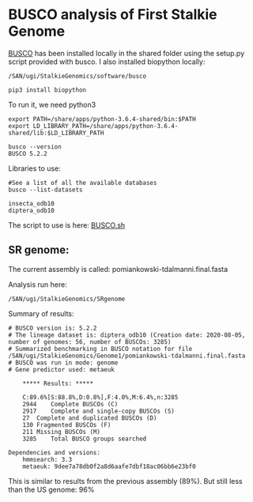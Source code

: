 # BUSCO analysis of First Stalkie Genome


[BUSCO](https://busco.ezlab.org/busco_userguide.html) has been installed locally in the shared folder using the setup.py script provided with busco. I also installed biopython locally: 


```
/SAN/ugi/StalkieGenomics/software/busco

pip3 install biopython
```

To run it, we need python3
```
export PATH=/share/apps/python-3.6.4-shared/bin:$PATH
export LD_LIBRARY_PATH=/share/apps/python-3.6.4-shared/lib:$LD_LIBRARY_PATH

busco --version
BUSCO 5.2.2
```

Libraries to use: 
```
#See a list of all the available databases
busco --list-datasets

insecta_odb10
diptera_odb10
```

The script to use is here: [BUSCO.sh](https://github.com/alexjvr1/Stalkies/blob/main/Scripts/BUSCO.sh)


## SR genome: 


The current assembly is called: pomiankowski-tdalmanni.final.fasta


Analysis run here:
```
/SAN/ugi/StalkieGenomics/SRgenome
```

Summary of results: 
```
# BUSCO version is: 5.2.2 
# The lineage dataset is: diptera_odb10 (Creation date: 2020-08-05, number of genomes: 56, number of BUSCOs: 3285)
# Summarized benchmarking in BUSCO notation for file /SAN/ugi/StalkieGenomics/Genome1/pomiankowski-tdalmanni.final.fasta
# BUSCO was run in mode: genome
# Gene predictor used: metaeuk

	***** Results: *****

	C:89.6%[S:88.8%,D:0.8%],F:4.0%,M:6.4%,n:3285	   
	2944	Complete BUSCOs (C)			   
	2917	Complete and single-copy BUSCOs (S)	   
	27	Complete and duplicated BUSCOs (D)	   
	130	Fragmented BUSCOs (F)			   
	211	Missing BUSCOs (M)			   
	3285	Total BUSCO groups searched		   

Dependencies and versions:
	hmmsearch: 3.3
	metaeuk: 9dee7a78db0f2a8d6aafe7dbf18ac06bb6e23bf0
```

This is similar to results from the previous assembly (89%). But still less than the US genome: 96%
